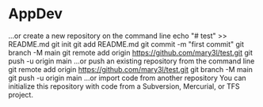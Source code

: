 # AppDev

…or create a new repository on the command line
echo "# test" >> README.md
git init
git add README.md
git commit -m "first commit"
git branch -M main
git remote add origin https://github.com/mary3l/test.git
git push -u origin main
…or push an existing repository from the command line
git remote add origin https://github.com/mary3l/test.git
git branch -M main
git push -u origin main
…or import code from another repository
You can initialize this repository with code from a Subversion, Mercurial, or TFS project.

